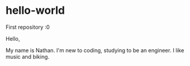 # hello-world
First repository :0

Hello,

My name is Nathan. I'm new to coding, studying to be an engineer. I like music and biking. 
